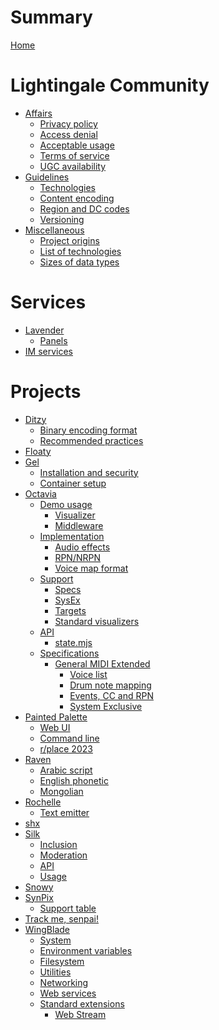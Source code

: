 # Summary

[Home](README.md)

# Lightingale Community
- [Affairs]()
  - [Privacy policy](ltgc/privacy-policy.md)
  - [Access denial](ltgc/access-denial.md)
  - [Acceptable usage](ltgc/aup.md)
  - [Terms of service](ltgc/tos.md)
  - [UGC availability](ltgc/nougc.md)
- [Guidelines]()
  - [Technologies](ltgc/tech.md)
  - [Content encoding](ltgc/encode.md)
  - [Region and DC codes](ltgc/datacentre.md)
  - [Versioning](ltgc/versioning.md)
- [Miscellaneous]()
  - [Project origins](ltgc/project-origin.md)
  - [List of technologies](ltgc/list-tech.md)
  - [Sizes of data types](ltgc/list-dtype.md)

# Services
- [Lavender](lavender/README.md)
  - [Panels](lavender/panel.md)
- [IM services](matrix/README.md)

# Projects
- [Ditzy](ditzy/README.md)
  - [Binary encoding format](ditzy/binfmt.md)
  - [Recommended practices](ditzy/generic.md)
- [Floaty](floaty/README.md)
- [Gel](gel/README.md)
  - [Installation and security](gel/usage.md)
  - [Container setup](gel/lxc.md)
- [Octavia](octavia/README.md)
  - [Demo usage]()
    - [Visualizer](octavia/demo/scr.md)
    - [Middleware](octavia/demo/mw.md)
  - [Implementation]()
    - [Audio effects](octavia/impl/efx.md)
    - [RPN/NRPN](octavia/impl/pn.md)
    - [Voice map format](octavia/impl/maps.md)
  - [Support]()
    - [Specs](octavia/support/implementation.md)
    - [SysEx](octavia/support/sysex.md)
    - [Targets](octavia/support/target.md)
    - [Standard visualizers](octavia/support/screen.md)
  - [API]()
    - [state.mjs](octavia/state/README.md)
  - [Specifications]()
    - [General MIDI Extended](octavia/spec/gme/README.md)
      - [Voice list](octavia/spec/gme/voice.md)
      - [Drum note mapping](octavia/spec/gme/drum.md)
      - [Events, CC and RPN](octavia/spec/gme/ch.md)
      - [System Exclusive](octavia/spec/gme/sysex.md)
- [Painted Palette](painted/README.md)
  - [Web UI](painted/web.md)
  - [Command line](painted/cli.md)
  - [r/place 2023](painted/rplace2023.md)
- [Raven](raven/README.md)
  - [Arabic script](raven/arabic.md)
  - [English phonetic](raven/en-alt.md)
  - [Mongolian](raven/mn.md)
- [Rochelle](rochelle/README.md)
  - [Text emitter](rochelle/text-emit.md)
- [shx](shx/README.md)
- [Silk](silk/README.md)
  - [Inclusion](silk/include.md)
  - [Moderation](silk/mod.md)
  - [API](silk/api.md)
  - [Usage](silk/use.md)
- [Snowy](snowy/README.md)
- [SynPix](synpix/README.md)
  - [Support table](synpix/support.md)
- [Track me, senpai!](track-me/README.md)
- [WingBlade](wingblade/README.md)
  - [System](wingblade/system.md)
  - [Environment variables](wingblade/env.md)
  - [Filesystem](wingblade/file.md)
  - [Utilities](wingblade/util.md)
  - [Networking](wingblade/net.md)
  - [Web services](wingblade/web.md)
  - [Standard extensions]()
    - [Web Stream](wingblade/std/stream.md)